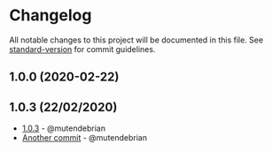 # Changelog

All notable changes to this project will be documented in this file. See [standard-version](https://github.com/conventional-changelog/standard-version) for commit guidelines.

## 1.0.0 (2020-02-22)

## 1.0.3 (22/02/2020)
- [1.0.3](https://github.com/hizzle-co/noptin-updates/commit/5b8cffeea2fc721375ebaa186d80ab4060244fdb) - @mutendebrian
- [Another commit](https://github.com/hizzle-co/noptin-updates/commit/3a022f1cdc7b4db7d33faf2f52a32a69383a51f5) - @mutendebrian
